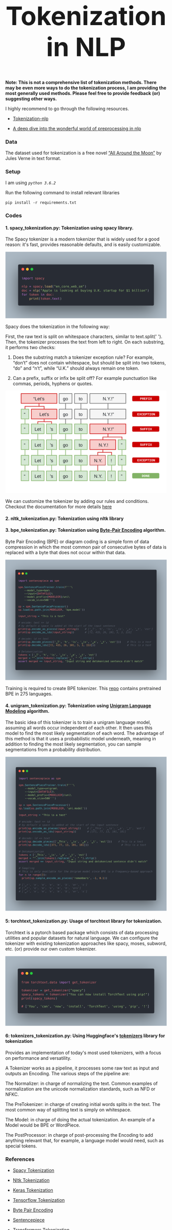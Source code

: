 <h1 align="center" style="font-size:80px">
    Tokenization in NLP
</h1>

**Note: This is not a comprehensive list of tokenization methods. There may be even more ways to do the tokenization process, I am providing the most generally used methods. Please feel free to provide feedback (or) suggesting other ways.**

I highly recommend to go through the following resources.

- [Tokenization-nlp](https://blog.floydhub.com/tokenization-nlp/)

- [A deep dive into the wonderful world of preprocessing in nlp](https://mlexplained.com/2019/11/06/a-deep-dive-into-the-wonderful-world-of-preprocessing-in-nlp/)


### Data
The dataset used for tokenization is a free novel [“All Around the Moon”](http://www.gutenberg.org/cache/epub/16457/pg16457.txt) by Jules Verne in text format.


### Setup

I am using *`python 3.6.2`*

Run the following command to install relevant libraries
```
pip install -r requirements.txt
```

### Codes

#### 1. spacy_tokenization.py: Tokenization using spacy library.

The Spacy tokenizer is a modern tokenizer that is widely used for a good reason: it's fast, provides reasonable defaults, and is easily customizable.  

![spacy_code](../assets/images/tokenization/spacy_code.png)


Spacy does the tokenization in the following way: 

First, the raw text is split on whitespace characters, similar to text.split(' '). Then, the tokenizer processes the text from left to right. On each substring, it performs two checks:

1. Does the substring match a tokenizer exception rule? For example, “don’t” does not contain whitespace, but should be split into two tokens, “do” and “n’t”, while “U.K.” should always remain one token.

2. Can a prefix, suffix or infix be split off? For example punctuation like commas, periods, hyphens or quotes.

![spacy](../assets/images/tokenization/spacy.svg)

We can customize the tokenizer by adding our rules and conditions. Checkout the documentation for more details [here](https://spacy.io/usage/linguistic-features#native-tokenizers)

#### 2. nltk_tokenization.py: Tokenization using nltk library

#### 3. bpe_tokenization.py: Tokenization using [Byte-Pair Encoding](https://arxiv.org/abs/1508.07909) algorithm.

Byte Pair Encoding (BPE) or diagram coding is a simple form of data compression in which the most common pair of consecutive bytes of data is replaced with a byte that does not occur within that data. 

![bpe_code](../assets/images/tokenization/bpe.png)

Training is required to create BPE tokenizer. This [repo](https://github.com/bheinzerling/bpemb) contains pretrained BPE in 275 languages.

#### 4. unigram_tokenization.py: Tokenization using [Unigram Language Modeling](https://arxiv.org/pdf/1804.10959.pdf) algorithm.

The basic idea of this tokenizer is to train a unigram language model, assuming all words occur independent of each other. It then uses this model to find the most likely segmentation of each word. The advantage of this method is that it uses a probabilistic model underneath, meaning in addition to finding the most likely segmentation, you can sample segmentations from a probability distribution.

![uni_code](../assets/images/tokenization/unigram.png)


#### 5: torchtext_tokenization.py: Usage of torchtext library for tokenization.

Torchtext is a pytorch based package which consists of data processing utilities and popular datasets for natural language. We can configure the tokenizer with existing tokenization approaches like spacy, moses, subword, etc. (or) provide our own custom tokenizer.

![torchtext](../assets/images/tokenization/torchtext.png)


#### 6: tokenizers_tokenization.py: Using Huggingface's [tokenizers](https://github.com/huggingface/tokenizers) library for tokenization

Provides an implementation of today's most used tokenizers, with a focus on performance and versatility.

A Tokenizer works as a pipeline, it processes some raw text as input and outputs an Encoding. The various steps of the pipeline are:

The Normalizer: in charge of normalizing the text. Common examples of normalization are the unicode normalization standards, such as NFD or NFKC.

The PreTokenizer: in charge of creating initial words splits in the text. The most common way of splitting text is simply on whitespace.

The Model: in charge of doing the actual tokenization. An example of a Model would be BPE or WordPiece.

The PostProcessor: in charge of post-processing the Encoding to add anything relevant that, for example, a language model would need, such as special tokens.

### References

- [Spacy Tokenization](https://spacy.io/usage/linguistic-features#tokenization)

- [Nltk Tokenization](https://www.nltk.org/api/nltk.tokenize.html)

- [Keras Tokenization](https://keras.io/api/preprocessing/text/)

- [Tensorflow Tokenization](https://www.tensorflow.org/api_docs/python/tf/keras/preprocessing/text/Tokenizer)

- [Byte Pair Encoding](https://leimao.github.io/blog/Byte-Pair-Encoding/)

- [Sentencepiece](https://github.com/google/sentencepiece)

- [Transformers Tokenization](https://github.com/huggingface/tokenizers)

- [torchtext](https://pytorch.org/text/data_utils.html)